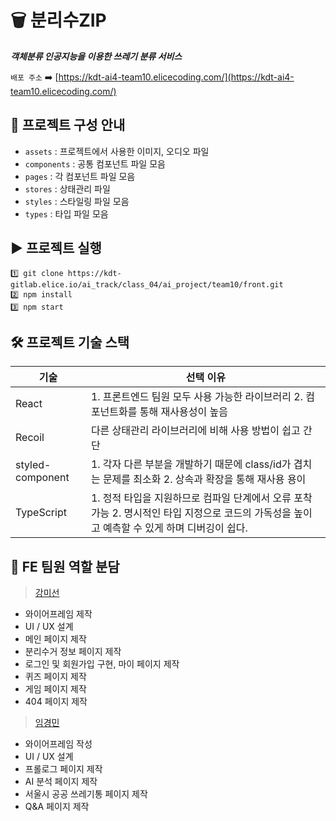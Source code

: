 # 🗑️ 분리수ZIP

***객체분류 인공지능을 이용한 쓰레기 분류 서비스***

`배포 주소` ➡️ [https://kdt-ai4-team10.elicecoding.com/](https://kdt-ai4-team10.elicecoding.com/)

## 📜 프로젝트 구성 안내

- `assets` : 프로젝트에서 사용한 이미지, 오디오 파일
- `components` : 공통 컴포넌트 파일 모음
- `pages` : 각 컴포넌트 파일 모음
- `stores` : 상태관리 파일
- `styles` : 스타일링 파일 모음
- `types` : 타입 파일 모음

## ▶️ 프로젝트 실행

```
1️⃣ git clone https://kdt-gitlab.elice.io/ai_track/class_04/ai_project/team10/front.git
2️⃣ npm install
3️⃣ npm start
```

## 🛠 프로젝트 기술 스택

| 기술 |  선택 이유 |
| --- | --- |
| React | 1. 프론트엔드 팀원 모두 사용 가능한 라이브러리 2. 컴포넌트화를 통해 재사용성이 높음 |
| Recoil | 다른 상태관리 라이브러리에 비해 사용 방법이 쉽고 간단 |
| styled-component | 1. 각자 다른 부분을 개발하기 때문에 class/id가 겹치는 문제를 최소화 2. 상속과 확장을 통해 재사용 용이 |
| TypeScript | 1. 정적 타입을 지원하므로 컴파일 단계에서 오류 포착 가능 2. 명시적인 타입 지정으로 코드의 가독성을 높이고 예측할 수 있게 하며 디버깅이 쉽다. |

## 👥 FE 팀원 역할 분담

> [강미선](https://github.com/KangMiSun17)
> 
- 와이어프레임 제작
- UI / UX 설계
- 메인 페이지 제작
- 분리수거 정보 페이지 제작
- 로그인 및 회원가입 구현, 마이 페이지 제작
- 퀴즈 페이지 제작
- 게임 페이지 제작
- 404 페이지 제작

> [임경민](https://github.com/aeebbr)
> 
- 와이어프레임 작성
- UI / UX 설계
- 프롤로그 페이지 제작
- AI 분석 페이지 제작
- 서울시 공공 쓰레기통 페이지 제작
- Q&A 페이지 제작
